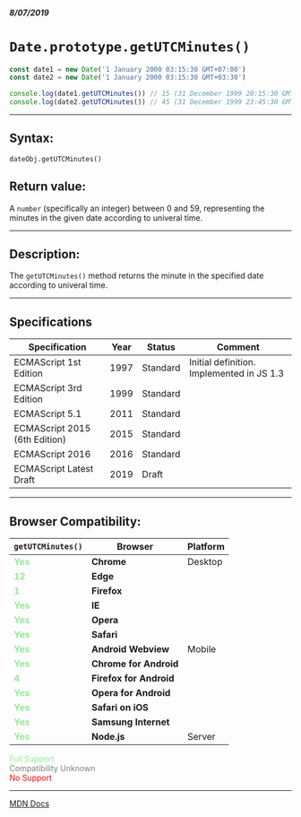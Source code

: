 ##### 8/07/2019
# `Date.prototype.getUTCMinutes()`

```js
const date1 = new Date('1 January 2000 03:15:30 GMT+07:00')
const date2 = new Date('1 January 2000 03:15:30 GMT+03:30')

console.log(date1.getUTCMinutes()) // 15 (31 December 1999 20:15:30 GMT)
console.log(date2.getUTCMinutes()) // 45 (31 December 1999 23:45:30 GMT)
```

---

## Syntax:
`dateObj.getUTCMinutes()`

## Return value:
A `number` (specifically an integer) between 0 and 59, representing the minutes in the given date according to univeral time.

---

## Description:
The `getUTCMinutes()` method returns the minute in the specified date according to univeral time.

---

## Specifications
| Specification | Year | Status | Comment |
|---|---|---|---|
| ECMAScript 1st Edition | 1997 | Standard | Initial definition. Implemented in JS 1.3 |
| ECMAScript 3rd Edition | 1999 | Standard |  |
| ECMAScript 5.1 | 2011 | Standard |  |
| ECMAScript 2015 (6th Edition) | 2015 | Standard |  |
| ECMAScript 2016 | 2016 | Standard |  |
| ECMAScript Latest Draft | 2019 | Draft |  |

---

## Browser Compatibility:
| `getUTCMinutes()` | Browser | Platform |
|---|---|---|
| <span style="color: lightgreen">**Yes**</span> | **Chrome** | Desktop | 
| <span style="color: lightgreen">**12**</span> | **Edge** || 
| <span style="color: lightgreen">**1**</span> | **Firefox** || 
| <span style="color: lightgreen">**Yes**</span> | **IE** || 
| <span style="color: lightgreen">**Yes**</span> | **Opera** || 
| <span style="color: lightgreen">**Yes**</span> | **Safari** || 
| <span style="color: lightgreen">**Yes**</span> | **Android Webview** | Mobile | 
| <span style="color: lightgreen">**Yes**</span> | **Chrome for Android** || 
| <span style="color: lightgreen">**4**</span> | **Firefox for Android** || 
| <span style="color: lightgreen">**Yes**</span> | **Opera for Android** || 
| <span style="color: lightgreen">**Yes**</span> | **Safari on iOS** || 
| <span style="color: lightgreen">**Yes**</span> | **Samsung Internet** || 
| <span style="color: lightgreen">**Yes**</span> | **Node.js** | Server | 

<span style="color: lightgreen">Full Support</span>  
<span style="color: grey">Compatibility Unknown</span>  
<span style="color: red">No Support</span>

---

[MDN Docs](https://developer.mozilla.org/en-US/docs/Web/JavaScript/Reference/Global_Objects/Date/getUTCMinutes)
